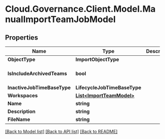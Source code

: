 # Cloud.Governance.Client.Model.ManualImportTeamJobModel
## Properties

Name | Type | Description | Notes
------------ | ------------- | ------------- | -------------
**ObjectType** | **ImportObjectType** |  | [optional] 
**IsIncludeArchivedTeams** | **bool** |  | [optional] [default to false]
**InactiveJobTimeBaseType** | **LifecycleJobTimeBaseType** |  | [optional] 
**Workspaces** | [**List&lt;ImportTeamModel&gt;**](ImportTeamModel.md) |  | [optional] 
**Name** | **string** |  | [optional] 
**Description** | **string** |  | [optional] 
**FileName** | **string** |  | [optional] 

[[Back to Model list]](../README.md#documentation-for-models) [[Back to API list]](../README.md#documentation-for-api-endpoints) [[Back to README]](../README.md)

